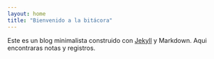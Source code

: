 ```yaml
---
layout: home
title: "Bienvenido a la bitácora"
---
```


Este es un blog minimalista construido con [Jekyll](https://jekyllrb.com/) y Markdown. Aqui encontraras notas y registros.
